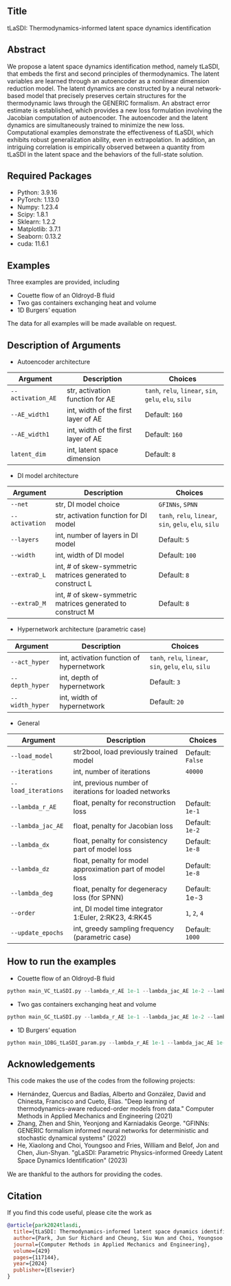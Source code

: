 ## Title

tLaSDI: Thermodynamics-informed latent space dynamics identification


## Abstract 

We propose a latent space dynamics identification method, namely tLaSDI, that embeds the first and second principles of thermodynamics. 
The latent variables are learned through an autoencoder as a nonlinear dimension reduction model.
The latent dynamics are constructed by a neural network-based model that precisely preserves certain structures for the thermodynamic laws through the GENERIC formalism.
An abstract error estimate is established, which provides a new loss formulation involving the Jacobian computation of autoencoder.
The autoencoder and the latent dynamics are simultaneously trained to minimize the new loss.
Computational examples demonstrate the effectiveness of tLaSDI, which exhibits robust generalization ability, even in extrapolation.
In addition, an intriguing correlation is empirically observed between a quantity from tLaSDI in the latent space and the behaviors of the full-state solution.

## Required Packages

- Python: 3.9.16
- PyTorch: 1.13.0
- Numpy: 1.23.4
- Scipy: 1.8.1
- Sklearn: 1.2.2
- Matplotlib: 3.7.1
- Seaborn: 0.13.2
- cuda: 11.6.1

## Examples

Three examples are provided, including
- Couette flow of an Oldroyd-B fluid
- Two gas containers exchanging heat and volume
- 1D Burgers’ equation

The data for all examples will be made available on request.

## Description of Arguments

- Autoencoder architecture
  
| Argument | Description | Choices |
| -------- | -------- | -------- |
| `--activation_AE`   | str, activation function for AE   |  `tanh`, `relu`, `linear`, `sin`, `gelu`, `elu`, `silu` |
| `--AE_width1`       | int, width of the first layer of AE | Default: `160` |
| `--AE_width1`       | int, width of the first layer of AE | Default: `160` |
| `latent_dim`        | int, latent space dimension | Default: `8` |

- DI model architecture

| Argument | Description | Choices |
| -------- | -------- | -------- |
| `--net`  | str, DI model choice | `GFINNs`, `SPNN` | 
| `--activation` | str, activation function for DI model  | `tanh`, `relu`, `linear`, `sin`, `gelu`, `elu`, `silu`  |
| `--layers` | int, number of layers in DI model | Default: `5` |
| `--width` | int, width of DI model | Default: `100` |
| `--extraD_L` | int, # of skew-symmetric matrices generated to construct L | Default: `8` |
| `--extraD_M` | int, # of skew-symmetric matrices generated to construct M | Default: `8` |

- Hypernetwork architecture (parametric case)

| Argument | Description | Choices |
| -------- | -------- | -------- |
|`--act_hyper` | int, activation function of hypernetwork | `tanh`, `relu`, `linear`, `sin`, `gelu`, `elu`, `silu`  |
|`--depth_hyper` | int, depth of hypernetwork | Default: `3`  |
|`--width_hyper` | int, width of hypernetwork | Default: `20` |


- General
  
| Argument | Description | Choices |
| -------- | -------- | -------- |
|`--load_model`| str2bool, load previously trained model | Default: `False`|
|`--iterations`| int, number of iterations | `40000`|
|`--load_iterations`| int, previous number of iterations for loaded networks | |
|`--lambda_r_AE`| float, penalty for reconstruction loss | Default: `1e-1`|
|`--lambda_jac_AE`|float, penalty for Jacobian loss | Default: `1e-2`|
|`--lambda_dx` | float, penalty for consistency part of model loss | Default: `1e-8`|
|`--lambda_dz` | float, penalty for model approximation part of model loss | Default: `1e-8`|
|`--lambda_deg` | float, penalty for degeneracy loss (for SPNN) | Default: 1e-3|
|`--order` | int, DI model time integrator 1:Euler, 2:RK23, 4:RK45 | `1`, `2`, `4`|
|`--update_epochs` | int, greedy sampling frequency (parametric case) | Default: `1000`| 

## How to run the examples

- Couette flow of an Oldroyd-B fluid
  
```python
python main_VC_tLaSDI.py --lambda_r_AE 1e-1 --lambda_jac_AE 1e-2 --lambda_dx 1e-8 --lambda_Dz 1e-8 ...
```

- Two gas containers exchanging heat and volume
  
```python
python main_GC_tLaSDI.py --lambda_r_AE 1e-1 --lambda_jac_AE 1e-2 --lambda_dx 1e-7 --lambda_Dz 1e-7 ...
```

- 1D Burgers’ equation
  
```python
python main_1DBG_tLaSDI_param.py --lambda_r_AE 1e-1 --lambda_jac_AE 1e-9 --lambda_dx 1e-7 --lambda_Dz 1e-7 ...
```


## Acknowledgements

This code makes the use of the codes from the following projects:

- Hernández, Quercus and Badías, Alberto and González, David and Chinesta, Francisco and Cueto, Elías. "Deep learning of thermodynamics-aware reduced-order models from data." Computer Methods in Applied Mechanics and Engineering (2021)
- Zhang, Zhen and Shin, Yeonjong and Karniadakis George. "GFINNs: GENERIC formalism informed neural networks for deterministic and stochastic dynamical systems" (2022)
- He, Xiaolong and Choi, Youngsoo and Fries, William and Belof, Jon and Chen, Jiun-Shyan. "gLaSDI: Parametric Physics-informed Greedy Latent Space Dynamics Identiﬁcation" (2023)

We are thankful to the authors for providing the codes.

## Citation

If you find this code useful, please cite the work as

```bibtex
@article{park2024tlasdi,
  title={tLaSDI: Thermodynamics-informed latent space dynamics identification},
  author={Park, Jun Sur Richard and Cheung, Siu Wun and Choi, Youngsoo and Shin, Yeonjong},
  journal={Computer Methods in Applied Mechanics and Engineering},
  volume={429}
  pages={117144},
  year={2024}
  publisher={Elsevier}
}
